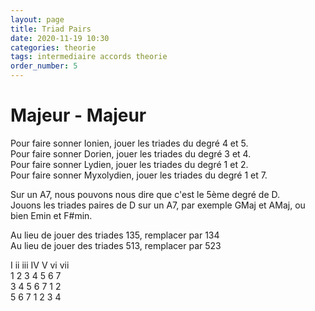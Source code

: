 ```yaml
---
layout: page
title: Triad Pairs
date: 2020-11-19 10:30
categories: theorie
tags: intermediaire accords theorie
order_number: 5
---
```


# Majeur - Majeur

Pour faire sonner Ionien, jouer les triades du degré 4 et 5.  
Pour faire sonner Dorien, jouer les triades du degré 3 et 4.  
Pour faire sonner Lydien, jouer les triades du degré 1 et 2.  
Pour faire sonner Myxolydien, jouer les triades du degré 1 et 7.

Sur un A7, nous pouvons nous dire que c'est le 5ème degré de D.  
Jouons les triades paires de D sur un A7, par exemple GMaj et AMaj, ou bien Emin et F#min.

Au lieu de jouer des triades 135, remplacer par 134  
Au lieu de jouer des triades 513, remplacer par 523

I  ii  iii  IV  V  vi  vii  
1  2   3    4   5  6   7  
3  4   5    6   7  1   2  
5  6   7    1   2  3   4
